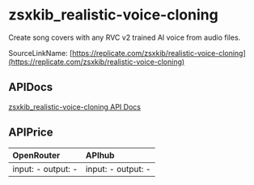 # zsxkib_realistic-voice-cloning

Create song covers with any RVC v2 trained AI voice from audio files.

SourceLinkName: [https://replicate.com/zsxkib/realistic-voice-cloning](https://replicate.com/zsxkib/realistic-voice-cloning)

## APIDocs

[zsxkib_realistic-voice-cloning API Docs](../apis/zsxkib_realistic-voice-cloning.md)

## APIPrice

| OpenRouter | APIhub |
|:---|:---|
| input: - output: - | input: - output: - |

